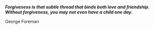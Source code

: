 _**Forgiveness is that subtle thread that binds both love and friendship. Without forgiveness, you may not even have a child one day.**_

George Foreman